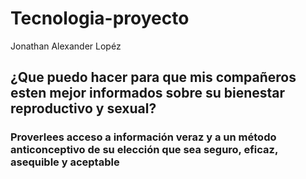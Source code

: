 # Tecnologia-proyecto
Jonathan Alexander Lopéz

## ¿Que puedo hacer para que mis compañeros esten mejor informados sobre su bienestar reproductivo y sexual?

### Proverlees acceso a información veraz y a un método anticonceptivo de su elección que sea seguro, eficaz, asequible y aceptable
